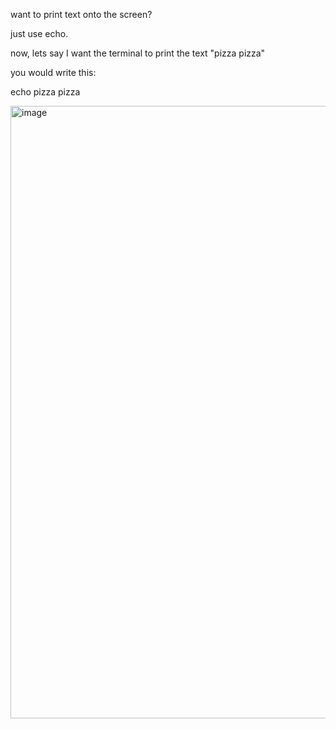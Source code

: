 want to print text onto the screen?

just use echo.

now, lets say I want the terminal to print the text "pizza pizza"

you would write this:

echo pizza pizza

<img width="989" height="980" alt="image" src="https://github.com/user-attachments/assets/a6681bcf-c3b1-4e57-8ed8-0648af9cebda" />

